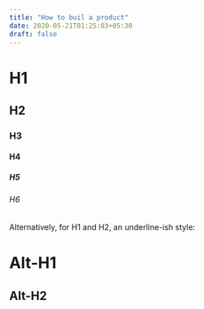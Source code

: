 ```yaml
---
title: "How to buil a product"
date: 2020-05-21T01:25:03+05:30
draft: false
---
```


# H1
## H2
### H3
#### H4
##### H5
###### H6

Alternatively, for H1 and H2, an underline-ish style:

Alt-H1
======

Alt-H2
------
